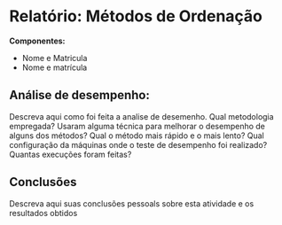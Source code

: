 # Relatório: Métodos de Ordenação

**Componentes:**
 - Nome e Matricula
 - Nome e matrícula

## Análise de desempenho:

Descreva aqui como foi feita a analise de desemenho. 
Qual metodologia empregada? Usaram alguma técnica para melhorar o desempenho de alguns dos métodos?
Qual o método mais rápido e o mais lento? Qual configuração da máquinas onde o teste de desempenho foi realizado?
Quantas execuções foram feitas? 

## Conclusões

Descreva aqui suas conclusões pessoals sobre esta atividade e os resultados obtidos
